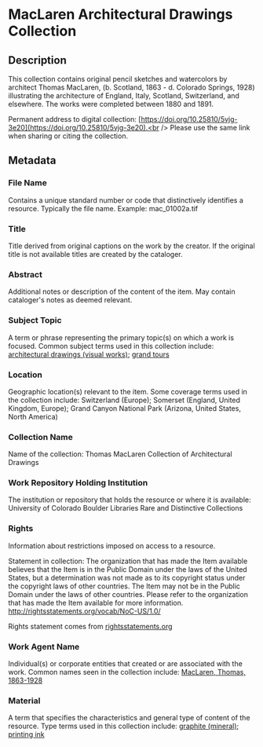# MacLaren Architectural Drawings Collection
## Description
This collection contains original pencil sketches and watercolors by architect Thomas MacLaren, (b. Scotland, 1863 - d. Colorado Springs, 1928) illustrating the architecture of England, Italy, Scotland, Switzerland, and elsewhere. The works were completed between 1880 and 1891.

Permanent address to digital collection: [https://doi.org/10.25810/5vjg-3e20](https://doi.org/10.25810/5vjg-3e20).<br /> 
Please use the same link when sharing or citing the collection.
## Metadata
### File Name
Contains a unique standard number or code that distinctively identifies a resource. Typically the file name. Example: mac_01002a.tif

### Title
Title derived from original captions on the work by the creator. If the original title is not available titles are created by the cataloger.

### Abstract
Additional notes or description of the content of the item. May contain cataloger's notes as deemed relevant.

### Subject Topic
A term or phrase representing the primary topic(s) on which a work is focused. Common subject terms used in this collection include: [architectural drawings (visual works)](http://vocab.getty.edu/page/aat/300034787); [grand tours](http://vocab.getty.edu/page/aat/300054796)

### Location
Geographic location(s) relevant to the item. Some coverage terms used in the collection include: Switzerland (Europe); Somerset (England, United Kingdom, Europe); Grand Canyon National Park (Arizona, United States, North America)

### Collection Name
Name of the collection: Thomas MacLaren Collection of Architectural Drawings

### Work Repository Holding Institution
The institution or repository that holds the resource or where it is available: University of Colorado Boulder Libraries Rare and Distinctive Collections

### Rights
Information about restrictions imposed on access to a resource.

Statement in collection: The organization that has made the Item available believes that the Item is in the Public Domain under the laws of the United States, but a determination was not made as to its copyright status under the copyright laws of other countries. The Item may not be in the Public Domain under the laws of other countries. Please refer to the organization that has made the Item available for more information. http://rightsstatements.org/vocab/NoC-US/1.0/

Rights statement comes from [rightsstatements.org](https://rightsstatements.org/page/1.0/?language=en)

### Work Agent Name
Individual(s) or corporate entities that created or are associated with the work. Common names seen in the collection include: [MacLaren, Thomas, 1863-1928](http://id.loc.gov/authorities/names/no2007052477)

### Material
A term that specifies the characteristics and general type of content of the resource. Type terms used in this collection include: [graphite (mineral)](http://vocab.getty.edu/page/aat/300011098); [printing ink](http://vocab.getty.edu/page/aat/300187371) 
